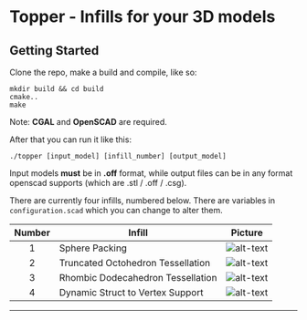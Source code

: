 Topper - Infills for your 3D models
===========================


Getting Started
-------------------
Clone the repo, make a build and compile, like so: 

    mkdir build && cd build
    cmake..
    make

Note: **CGAL** and **OpenSCAD** are required.

After that you can run it like this:

    ./topper [input_model] [infill_number] [output_model]

Input models **must**  be in **.off** format, while output files can be in any format openscad supports (which are .stl / .off / .csg).

There are currently four infills, numbered below. There are variables in `configuration.scad` which you can change to alter them.

| Number | Infill                            | Picture         |
|:------:| --------------------------------- | --------------- |
| 1      | Sphere Packing                    | ![alt-text][I1] |
| 2      | Truncated Octohedron Tessellation | ![alt-text][I2] |
| 3      | Rhombic Dodecahedron Tessellation | ![alt-text][I3] |
| 4      | Dynamic Struct to Vertex Support  | ![alt-text][I4] |



----------------------------------------------------------------

[I1]:https://dl.dropboxusercontent.com/u/9795990/hosted_images/Github-Topper-Readme/1.png "1"
[I2]:https://dl.dropboxusercontent.com/u/9795990/hosted_images/Github-Topper-Readme/2.png "2"
[I3]:https://dl.dropboxusercontent.com/u/9795990/hosted_images/Github-Topper-Readme/3.png "3"
[I4]:https://dl.dropboxusercontent.com/u/9795990/hosted_images/Github-Topper-Readme/4.png "4"
